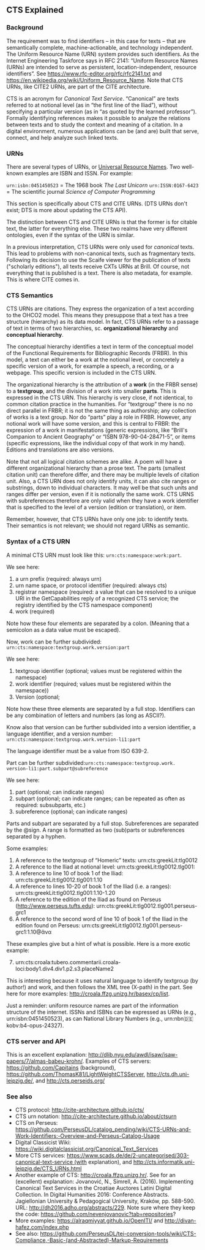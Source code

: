 ## CTS Explained

### Background
The requirement was to find identifiers – in this case for texts – that are semantically complete, machine-actionable, and technology independent. The Uniform Resource Name (URN) system provides such identifiers. As the Internet Engineering Taskforce says in RFC 2141: “Uniform Resource Names (URNs) are intended to serve as persistent, location-independent, resource identifiers”. See https://www.rfc-editor.org/rfc/rfc2141.txt and https://en.wikipedia.org/wiki/Uniform_Resource_Name. Note that CTS URNs, like CITE2 URNs, are part of the CITE architecture. 

CTS is an acronym for _Canonical Text Service_. “Canonical” are texts referred to at notional level (as in “the first line of the Iliad”), without specifying a particular version (as in “as quoted by the learned professor”). Formally identifying references makes it possible to analyze the relations between texts and to study the context and meaning of a citation. In a digital environment, numerous applications can be (and are) built that serve, connect, and help analyze such linked texts.

### URNs

There are several types of URNs, or [Universal Resource Names](https://en.wikipedia.org/wiki/Uniform_Resource_Name). Two well-known examples are ISBN and ISSN. For example:

`urn:isbn:0451450523` = The 1968 book _The Last Unicorn_
`urn:ISSN:0167-6423` = The scientific journal _Science of Computer Programming_

This section is specifically about CTS and CITE URNs. (DTS URNs don't exist; DTS is more about updating the CTS API).

The distinction between CTS and CITE URNs is that the former is for citable text, the latter for everything else. These two realms have very different ontologies, even if the syntax of the URN is similar.

In a previous interpretation, CTS URNs were only used for _canonical_ texts. This lead to problems with non-canonical texts, such as fragmentary texts. Following its decision to use the Scaife viewer for the publication of texts ("scholarly editions"), all texts receive CXTs URNs at Brill. Of course, not everything that is published is a text. There is also metadata, for example. This is where CITE comes in.

### CTS Semantics
CTS URNs are citations. They express the organization of a text according to the OHCO2 model. This means they presuppose that a text has a tree structure (hierarchy) as its data model. In fact, CTS URNs refer to a passage of text in terms of two hierarchies, sc. **organizational hierarchy** and **conceptual hierarchy**.

The conceptual hierarchy identifies a text in term of the conceptual model of the Functional Requirements for Bibliographic Records (FRBR). In this model, a text can either be a work at the notional level, or concretely a specific version of a work, for example a speech, a recording, or a webpage. This specific version is included in the CTS URN.

The organizational hierarchy is the attribution of a **work** (in the FRBR sense) to a **textgroup**, and the division of a work into smaller **parts**. This is expressed in the CTS URN. This hierarchy is very close, if not identical, to common citation practice in the humanities. For “textgroup” there is no no direct parallel in FRBR; it is not the same thing as authorship; any collection of works is a text group. Nor do “parts” play a role in FRBR. However, any notional work will have some version, and this is central to FRBR: the expression of a work in manifestations (generic expressions, like “Brill's Companion to Ancient Geography” or “ISBN 978-90-04-28471-5”, or items (specific expressions, like the individual copy of that work in my hand). Editions and translations are also versions.

Note that not all logical citation schemes are alike. A poem will have a different organizational hierarchy than a prose text. The parts (smallest citation unit) can therefore differ, and there may be multiple levels of citation unit. Also, a CTS URN does not only identify units, it can also cite ranges or substrings, down to individual characters. It may well be that such units and ranges differ per version, even if it is notionally the same work. CTS URNS with subreferences therefore are only valid when they have a work identifier that is specified to the level of a version (edition or translation), or item.

Remember, however, that CTS URNs have only one job: to identify texts. Their semantics is not relevant; we should not regard URNs as semantic.

### Syntax of a CTS URN
A minimal CTS URN must look like this: `urn:cts:namespace:work:part`.

We see here:
1. a urn prefix (required: always urn)
2. urn name space, or protocol identifier (required: always cts)
3. registrar namespace (required: a value that can be resolved to a unique URI in the GetCapabilities reply of a recognized CTS service; the registry identified by the CTS namespace component)
4. work (required)

Note how these four elements are separated by a colon. (Meaning that a semicolon as a data value must be escaped). 

Now, work can be further subdivided: `urn:cts:namespace:textgroup.work.version:part`

We see here:
1. textgroup identifier (optional; values must be registered within the namespace)
2. work identifier (required; values must be registered within the namespace))
3. Version (optional; 

Note how these three elements are separated by a full stop. Identifiers can be any combination of letters and numbers (as long as ASCII?). 

Know also that version can be further subdivided into a version identifier, a language identifier, and a version number: `urn:cts:namespace:textgroup.work.version-li1:part`

The language identifier must be a value from ISO 639-2. 

Part can be further subdivided:`urn:cts:namespace:textgroup.work. version-li1:part.subpart@subreference`

We see here:
1. part (optional; can indicate ranges)
2. subpart (optional; can indicate ranges; can be repeated as often as required: subsubparts, etc.)
3. subreference (optional; can indicate ranges)

Parts and subpart are separated by a full stop. Subreferences are separated by the @sign. A range is formatted as two (sub)parts or subreferences separated by a hyphen.

Some examples:
1. A reference to the textgroup of  “Homeric” texts: urn:cts:greekLit:tlg0012
2. A reference to the Iliad at notional level: urn:cts:greekLit:tlg0012.tlg001:
3. A reference to line 10 of book 1 of the Iliad: urn:cts:greekLit:tlg0012.tlg001:1.10 
4. A reference to lines 10-20 of book 1 of the Iliad (i.e. a ranges): urn:cts:greekLit:tlg0012.tlg001:1.10-1.20
5. A reference to the edition of the Iliad as found on Perseus (http://www.perseus.tufts.edu): urn:cts:greekLit:tlg0012.tlg001.perseus-grc1
6. A reference to the second word of line 10 of book 1 of the Iliad in the edition found on Perseus: urn:cts:greekLit:tlg0012.tlg001.perseus-grc1:1.10@ἄνα

These examples give but a hint of what is possible. Here is a more exotic example:

7. urn:cts:croala:tubero.commentarii.croala-loci:body1.div4.div1.p2.s3.placeName2

This is interesting because it uses natural language to identify textgroup (by author!) and work, and then follows the XML tree (X-path) in the part. See here for more examples: http://croala.ffzg.unizg.hr/basex/cp/list.

Just a reminder: uniform resource names are part of the information structure of the internet. ISSNs and ISBNs can be expressed as URNs (e.g., urn:isbn:0451450523), as can National Library Numbers (e.g., urn:nbn:de:kobv:b4-opus-24327).

### CTS server and API
This is an excellent explanation: http://dlib.nyu.edu/awdl/isaw/isaw-papers/7/almas-babeu-krohn/. Examples of CTS servers: https://github.com/Capitains (background), https://github.com/ThomasK81/LightWeightCTSServer, http://cts.dh.uni-leipzig.de/, and http://cts.perseids.org/ 

### See also
* CTS protocol: http://cite-architecture.github.io/cts/ 
* CTS urn notation: http://cite-architecture.github.io/about/ctsurn 
* CTS on Perseus: https://github.com/PerseusDL/catalog_pending/wiki/CTS-URNs-and-Work-Identifiers:-Overview-and-Perseus-Catalog-Usage 
* Digital Classicist Wiki: https://wiki.digitalclassicist.org/Canonical_Text_Services 
* More CTS services: https://www.scads.de/de/2-uncategorised/303-canonical-text-service (with explanation), and http://cts.informatik.uni-leipzig.de/CTS_URNs.html
* Another example of CTS: http://croala.ffzg.unizg.hr/. See for an (excellent) explanation: Jovanović, N., Simrell, A. (2016). Implementing Canonical Text Services in the Croatiae Auctores Latini Digital Collection. In Digital Humanities 2016: Conference Abstracts. Jagiellonian University & Pedagogical University, Kraków, pp. 588-590. URL: http://dh2016.adho.org/abstracts/229. Note sure where they keep the code: https://github.com/nevenjovanovic?tab=repositories?
* More examples: https://alraqmiyyat.github.io/OpenITI/ and http://divan-hafez.com/index.php 
* See also: https://github.com/PerseusDL/tei-conversion-tools/wiki/CTS-Compliance,-Basic-(and-Abstracted)-Markup-Requirements
